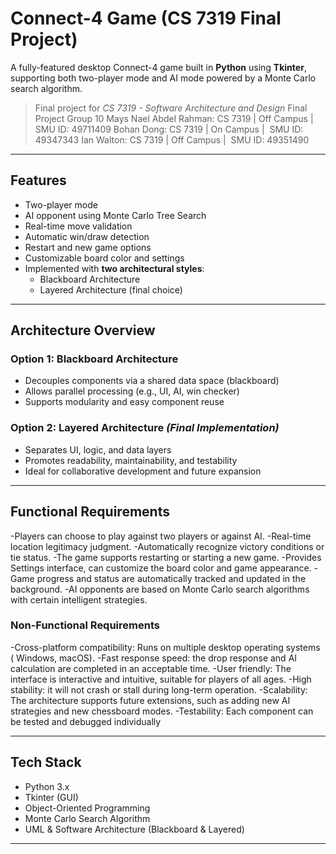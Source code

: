 # Connect-4 Game (CS 7319 Final Project)

A fully-featured desktop Connect-4 game built in **Python** using **Tkinter**, supporting both two-player mode and AI mode powered by a Monte Carlo search algorithm.

> Final project for *CS 7319 - Software Architecture and Design*
> Final Project Group 10
Mays Nael Abdel Rahman: CS 7319 | Off Campus |  SMU ID: 49711409
Bohan Dong: CS 7319 | On Campus |  SMU ID: 49347343
Ian Walton: CS 7319 | Off Campus |  SMU ID: 49351490

---

## Features

- Two-player mode
- AI opponent using Monte Carlo Tree Search
- Real-time move validation
- Automatic win/draw detection
- Restart and new game options
- Customizable board color and settings
- Implemented with **two architectural styles**:
  - Blackboard Architecture
  - Layered Architecture (final choice)

---

##  Architecture Overview

### Option 1: Blackboard Architecture
- Decouples components via a shared data space (blackboard)
- Allows parallel processing (e.g., UI, AI, win checker)
- Supports modularity and easy component reuse

### Option 2: Layered Architecture  *(Final Implementation)*
- Separates UI, logic, and data layers
- Promotes readability, maintainability, and testability
- Ideal for collaborative development and future expansion

---

##  Functional Requirements

-Players can choose to play against two players or against AI.
-Real-time location legitimacy judgment.
-Automatically recognize victory conditions or tie status.
-The game supports restarting or starting a new game.
-Provides Settings interface, can customize the board color and game appearance.
-Game progress and status are automatically tracked and updated in the background.
-AI opponents are based on Monte Carlo search algorithms with certain intelligent strategies.

###  Non-Functional Requirements

-Cross-platform compatibility: Runs on multiple desktop operating systems ( Windows, macOS).
-Fast response speed: the drop response and AI calculation are completed in an acceptable time.
-User friendly: The interface is interactive and intuitive, suitable for players of all ages.
-High stability: it will not crash or stall during long-term operation.
-Scalability: The architecture supports future extensions, such as adding new AI strategies and new chessboard modes.
-Testability: Each component can be tested and debugged individually

---

## Tech Stack

- Python 3.x
- Tkinter (GUI)
- Object-Oriented Programming
- Monte Carlo Search Algorithm
- UML & Software Architecture (Blackboard & Layered)

---
